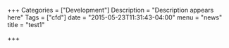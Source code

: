 +++
Categories = ["Development"]
Description = "Description appears here"
Tags = ["cfd"]
date = "2015-05-23T11:31:43-04:00"
menu = "news"
title = "test1"

+++

